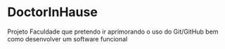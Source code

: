 # DoctorInHause
Projeto Faculdade que pretendo ir aprimorando o uso do Git/GitHub bem como desenvolver um software funcional
